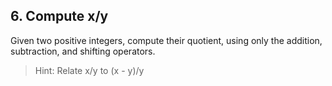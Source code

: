 ## 6. Compute x/y

Given two positive integers, compute their quotient, using only the addition, subtraction, and shifting operators.

>Hint: Relate x/y to (x - y)/y
